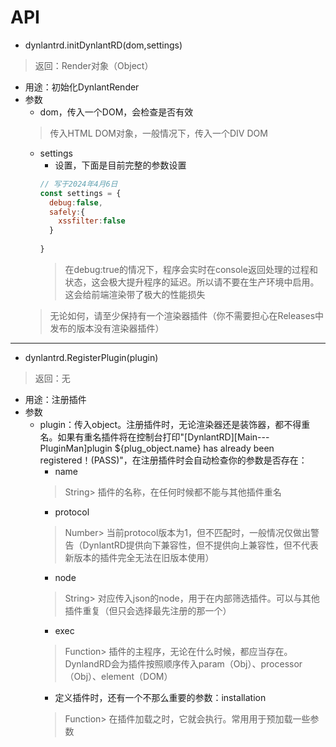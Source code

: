 # API
- dynlantrd.initDynlantRD(dom,settings)
> 返回：Render对象（Object）
  - 用途：初始化DynlantRender
  - 参数
    - dom，传入一个DOM，会检查是否有效
    > 传入HTML DOM对象，一般情况下，传入一个DIV DOM
    - settings
      - 设置，下面是目前完整的参数设置
      ```javascript
      // 写于2024年4月6日
      const settings = {
        debug:false,
        safely:{
          xssfilter:false
        }
        
      }
      ```
      > 在debug:true的情况下，程序会实时在console返回处理的过程和状态，这会极大提升程序的延迟。所以请不要在生产环境中启用。这会给前端渲染带了极大的性能损失
    > 无论如何，请至少保持有一个渲染器插件（你不需要担心在Releases中发布的版本没有渲染器插件）
---
- dynlantrd.RegisterPlugin(plugin)
> 返回：无
  - 用途：注册插件
  - 参数
    - plugin：传入object。注册插件时，无论渲染器还是装饰器，都不得重名。如果有重名插件将在控制台打印"[DynlantRD][Main---PluginMan]plugin ${plug_object.name} has already been registered！(PASS)"，在注册插件时会自动检查你的参数是否存在：
      - name
      > String> 插件的名称，在任何时候都不能与其他插件重名
      - protocol
      > Number> 当前protocol版本为1，但不匹配时，一般情况仅做出警告（DynlantRD提供向下兼容性，但不提供向上兼容性，但不代表新版本的插件完全无法在旧版本使用）
      - node
      > String> 对应传入json的node，用于在内部筛选插件。可以与其他插件重复（但只会选择最先注册的那一个）
      - exec
      > Function> 插件的主程序，无论在什么时候，都应当存在。DynlandRD会为插件按照顺序传入param（Obj）、processor（Obj）、element（DOM）
      - 定义插件时，还有一个不那么重要的参数：installation
      > Function> 在插件加载之时，它就会执行。常用用于预加载一些参数
